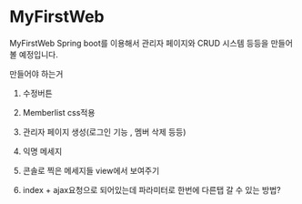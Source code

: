# MyFirstWeb
MyFirstWeb
Spring boot를 이용해서 관리자 페이지와 CRUD 시스템 등등을 만들어볼 예정입니다.

만들어야 하는거

1. 수정버튼

2. Memberlist css적용

3. 관리자 페이지 생성(로그인 기능 , 멤버 삭제 등등)

4. 익명 메세지

5. 콘솔로 찍은 메세지들 view에서 보여주기

6. index + ajax요청으로 되어있는데 파라미터로 한번에 다른탭 갈 수 있는 방법?
